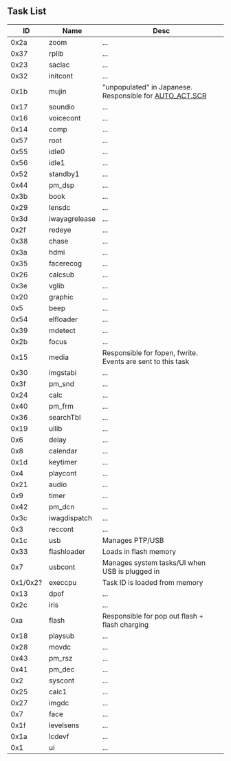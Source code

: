 ## Task List

| ID | Name | Desc |
| - | - | - |
| 0x2a | zoom | ... |
| 0x37 | rplib | ... |
| 0x23 | saclac | ... |
| 0x32 | initcont | ... |
| 0x1b | mujin | "unpopulated" in Japanese. Responsible for [AUTO_ACT.SCR](autoactscr.md) |
| 0x17 | soundio | ... |
| 0x16 | voicecont | ... |
| 0x14 | comp | ... |
| 0x57 | root | ... |
| 0x55 | idle0 | ... |
| 0x56 | idle1 | ... |
| 0x52 | standby1 | ... |
| 0x44 | pm_dsp | ... |
| 0x3b | book | ... |
| 0x29 | lensdc | ... |
| 0x3d | iwayagrelease | ... |
| 0x2f | redeye | ... |
| 0x38 | chase | ... |
| 0x3a | hdmi | ... |
| 0x35 | facerecog | ... |
| 0x26 | calcsub | ... |
| 0x3e | vglib | ... |
| 0x20 | graphic | ... |
| 0x5 | beep | ... |
| 0x54 | elfloader | ... |
| 0x39 | mdetect | ... |
| 0x2b | focus | ... |
| 0x15 | media | Responsible for fopen, fwrite. Events are sent to this task |
| 0x30 | imgstabi | ... |
| 0x3f | pm_snd | ... |
| 0x24 | calc | ... |
| 0x40 | pm_frm | ... |
| 0x36 | searchTbl | ... |
| 0x19 | uilib | ... |
| 0x6 | delay | ... |
| 0x8 | calendar | ... |
| 0x1d | keytimer | ... |
| 0x4 | playcont | ... |
| 0x21 | audio | ... |
| 0x9 | timer | ... |
| 0x42 | pm_dcn | ... |
| 0x3c | iwagdispatch | ... |
| 0x3 | reccont | ... |
| 0x1c | usb | Manages PTP/USB |
| 0x33 | flashloader | Loads in flash memory |
| 0x7 | usbcont | Manages system tasks/UI when USB is plugged in |
| 0x1/0x2? | execcpu | Task ID is loaded from memory |
| 0x13 | dpof | ... |
| 0x2c | iris | ... |
| 0xa | flash | Responsible for pop out flash + flash charging |
| 0x18 | playsub | ... |
| 0x28 | movdc | ... |
| 0x43 | pm_rsz | ... |
| 0x41 | pm_dec | ... |
| 0x2 | syscont | ... |
| 0x25 | calc1 | ... |
| 0x27 | imgdc | ... |
| 0x7 | face | ... |
| 0x1f | levelsens | ... |
| 0x1a | lcdevf | ... |
| 0x1 | ui | ... |
